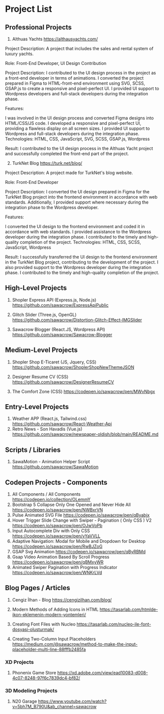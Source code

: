# Project List

## Professional Projects

1) Althuas Yachts
https://althausyachts.com/

Project Description: A project that includes the sales and rental system of luxury yachts.

Role: Front-End Developer, UI Design Contribution

Project Description: I contributed to the UI design process in the project as a front-end developer in terms of animations. I converted the project prepared in Figma to HTML-front-end environment using SVG, SCSS, GSAP.js to create a responsive and pixel-perfect UI. I provided UI support to Wordpress developers and full-stack developers during the integration phase.

Features:

I was involved in the UI design process and converted Figma designs into HTML/CSS/JS code.
I developed a responsive and pixel-perfect UI, providing a flawless display on all screen sizes.
I provided UI support to Wordpress and full-stack developers during the integration phase.
Technologies: HTML, CSS, JavaScript, SVG, SCSS, GSAP.js, Wordpress

Result: I contributed to the UI design process in the Althuas Yacht project and successfully completed the front-end part of the project.


2) TurkNet Blog
https://turk.net/blog/

Project Description: A project made for TurkNet's blog website.

Role: Front-End Developer

Project Description: I converted the UI design prepared in Figma for the TurkNet Blog project into the frontend environment in accordance with web standards. Additionally, I provided support where necessary during the integration phase to the Wordpress developer.

Features:

I converted the UI design to the frontend environment and coded it in accordance with web standards.
I provided assistance to the Wordpress developer during the integration phase.
I contributed to the timely and high-quality completion of the project.
Technologies: HTML, CSS, SCSS, JavaScript, Wordpress

Result: I successfully transferred the UI design to the frontend environment in the TurkNet Blog project, contributing to the development of the project. I also provided support to the Wordpress developer during the integration phase. I contributed to the timely and high-quality completion of the project.



## High-Level Projects

1) Shopler Express API (Express.js, Node.js)
https://github.com/sawacrow/ExpressApiPublic

2) Glitch Slider (Three.js, OpenGL)
https://github.com/sawacrow/Distortion-Glitch-Effect-IMGSlider

3) Sawacrow Blogger (React.JS, Wordpress API)
https://github.com/sawacrow/Sawacrow-Blogger

## Medium-Level Projects

1) Shopler Shop E-Ticaret (JS, Jquery, CSS)
https://github.com/sawacrow/ShoplerShopNewThemeJSON

2) Designer Resume CV (CSS)
https://github.com/sawacrow/DesignerResumeCV

3) The Comfort Zone (CSS)
https://codepen.io/sawacrow/pen/MWvNbgx



## Entry-Level Projects

1) Weather APP (React.js, Tailwind.css)
https://github.com/sawacrow/React-Weather-Api
2) Retro News - Son Havadis (Vue.js)
https://github.com/sawacrow/newspaper-oldish/blob/main/README.md

## Scripts / Libraries
1) SawaMotion - Animation Helper Script
https://github.com/sawacrow/SawaMotion

## Codepen Projects - Components

1) All Components / All Components
https://codepen.io/collection/OLemmY
2) Bootstrap 5 Collapse Only One Opened and Never Hide All
https://codepen.io/sawacrow/pen/NWBxrVN
3) Pulse Animated SVG File
https://codepen.io/sawacrow/pen/qByabjx
4) Hover Trigger Slide Change with Swiper  - Pagination ( Only CSS ) V2
https://codepen.io/sawacrow/pen/OJwVoPb
5) Input Autocomplete Div with Only CSS
https://codepen.io/sawacrow/pen/vYaVVLL
6) Adaptive Navigation: Modal  for Mobile  and  Dropdown for Desktop
https://codepen.io/sawacrow/pen/RwBJZoG
7) GSAP Svg Animation
https://codepen.io/sawacrow/pen/qByRBMd
8) Gsap Video Animation Based By Scroll Progress
https://codepen.io/sawacrow/pen/qBMxyWR
9) Animated Swiper Pagination with Progress Indicator
https://codepen.io/sawacrow/pen/WNKrLVd

## Blog Pages / Articles

1) Cengiz İlhan - Blog
https://cengizilhan.com/blog/

2) Modern Methods of Adding Icons in HTML
https://tasarlab.com/htmlde-ikon-eklemenin-modern-yontemleri/

3) Creating Font Files with Nucleo
https://tasarlab.com/nucleo-ile-font-dosyasi-olusturmak/

4) Creating Two-Column Input Placeholders
https://medium.com/@sawacrow/method-to-make-the-input-placeholder-multi-line-88fffb2485fa

### XD Projects
1) Phonenix Game Store https://xd.adobe.com/view/ead10083-d008-4c07-8248-97f6c7839dc4-bf82/

### 3D Modeling Projects
1) N20 Garage https://www.youtube.com/watch?v=5bh7M_B790U&ab_channel=sawacrow

